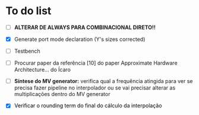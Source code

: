 # To do list
- [ ] **ALTERAR DE ALWAYS PARA COMBINACIONAL DIRETO!!**
- [x] Generate port mode declaration (Y's sizes corrected)
- [ ] Testbench

- [ ] Procurar paper  da referência [10] do paper Approximate Hardware Architecture... do Ícaro

- [ ] **Síntese do MV generator:** verifica qual a frequência atingida para ver se precisa fazer pipeline no interpolador ou se vai precisar alterar as multiplicações dentro do MV generator

- [x] <span style="color:black">Verificar o rounding term do final do cálculo da interpolação</span> 